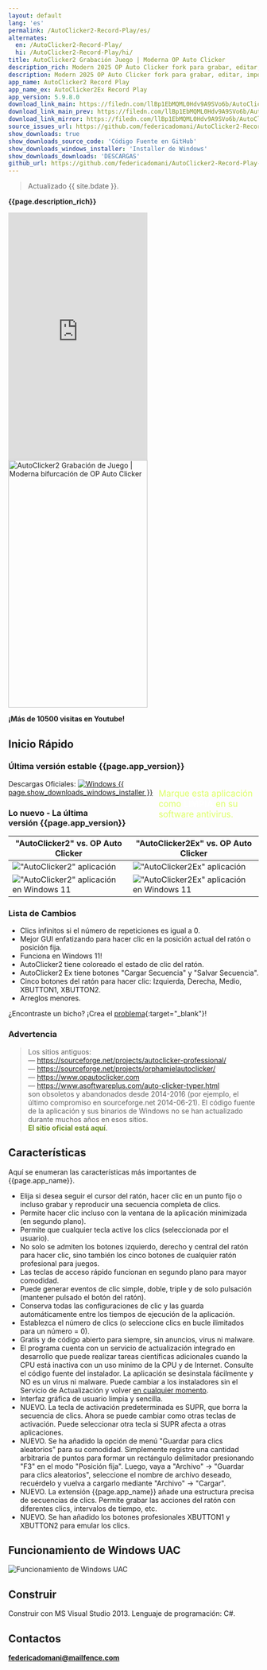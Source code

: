 ```yaml
---
layout: default
lang: 'es'
permalink: /AutoClicker2-Record-Play/es/
alternates:
  en: /AutoClicker2-Record-Play/
  hi: /AutoClicker2-Record-Play/hi/
title: AutoClicker2 Grabación Juego | Moderna OP Auto Clicker
description_rich: Modern 2025 OP Auto Clicker fork para grabar, editar, importar, depurar y reproducir secuencias completas de clics del mouse con 5 botones del mouse
description: Modern 2025 OP Auto Clicker fork para grabar, editar, importar, depurar y reproducir secuencias completas de clics del mouse con 5 botones del mouse
app_name: AutoClicker2 Record Play
app_name_ex: AutoClicker2Ex Record Play
app_version: 5.9.8.0
download_link_main: https://filedn.com/llBp1EbMQML0Hdv9A9SVo6b/AutoClicker2-Record-Play/2/Install_AutoClicker2RecordPlay_rar_sfx_v5.9.8.0.exe
download_link_main_prev: https://filedn.com/llBp1EbMQML0Hdv9A9SVo6b/AutoClicker2-Record-Play/2/Install_AutoClicker2RecordPlay_rar_sfx_v5.9.8.0.exe
download_link_mirror: https://filedn.com/llBp1EbMQML0Hdv9A9SVo6b/AutoClicker2-Record-Play/2/Install_AutoClicker2RecordPlay_rar_sfx_v5.9.8.0.exe
source_issues_url: https://github.com/federicadomani/AutoClicker2-Record-Play-The-Lists-Of-Mouse-Clicks/issues/
show_downloads: true
show_downloads_source_code: 'Código Fuente en GitHub'
show_downloads_windows_installer: 'Installer de Windows'
show_downloads_downloads: 'DESCARGAS'
github_url: https://github.com/federicadomani/AutoClicker2-Record-Play-The-Lists-Of-Mouse-Clicks
---
```




> Actualizado {{ site.bdate }}.

**{{page.description_rich}}**

<div class="video-container">
    <iframe
        width="280"
        height="498"
        src="https://www.youtube.com/embed/38gmQLTpMYU?rel=0&modestbranding=1"
        title="Cómo usar OP Auto Clicker en Minecraft Java en 2025"
        frameborder="0"
        allow="accelerometer; autoplay; clipboard-write; encrypted-media; gyroscope; picture-in-picture"
        allowfullscreen
        loading="lazy" >
    </iframe>
    <img src="/assets/images/apptitle.png" width="280" height="498" alt="AutoClicker2 Grabación de Juego | Moderna bifurcación de OP Auto Clicker" />
</div>

**¡Más de 10500 visitas en Youtube!**

<a name="QuickStart"></a>
## Inicio Rápido

### Última versión estable&nbsp;{{page.app_version}}

<div style="float: right; width: 40%; font-size: 1.8vmin; margin-top: 1.8vmin; color: #df6;">Marque esta aplicación como <b style="color: #fff;">LIMPIA</b> en su software antivirus.</div>

Descargas Oficiales: <a class="downloads" href="{{ page.download_link_main }}"><img src="/windows.svg" alt="Windows" /><span class="large_disp">&nbsp;{{ page.show_downloads_windows_installer }}</span></a>

<a name="ChangeLog"></a>
### Lo nuevo - La última versión&nbsp;{{page.app_version}}

"AutoClicker2" vs. OP Auto Clicker | "AutoClicker2Ex" vs. OP Auto Clicker
----- | -----
!["AutoClicker2" aplicación](../screenshots_new/v5.9.7.1/AutoClicker2_v5.9.7.1-idx64.png) | !["AutoClicker2Ex" aplicación](../screenshots_new/v5.9.7.1/AutoClicker2Ex_v5.9.7.1-idx64.png)
!["AutoClicker2" aplicación en Windows 11](../screenshots_new/v5.9.6.0/Win11-AutoClicker2.jpg) | !["AutoClicker2Ex" aplicación en Windows 11](../screenshots_new/v5.9.6.0/Win11-AutoClicker2Ex.jpg)

### Lista de Cambios

* Clics infinitos si el número de repeticiones es igual a 0.
* Mejor GUI enfatizando para hacer clic en la posición actual del ratón o posición fija.
* Funciona en Windows 11!
* AutoClicker2 tiene coloreado el estado de clic del ratón.
* AutoClicker2 Ex tiene botones "Cargar Secuencia" y "Salvar Secuencia".
* Cinco botones del ratón para hacer clic: Izquierda, Derecha, Medio, XBUTTON1, XBUTTON2.
* Arreglos menores.

¿Encontraste un bicho? ¡Crea el [problema]({{page.source_issues_url}}){:target="_blank"}!

### Advertencia

> Los sitios antiguos:
> <br/>— <span style="color:DarkOrange;">https://sourceforge.net/projects/autoclicker-professional/</span>
> <br/>— <span style="color:DarkOrange;">https://sourceforge.net/projects/orphamielautoclicker/</span>
> <br/>— <span style="color:DarkOrange;">https://www.opautoclicker.com</span>
> <br/>— <span style="color:DarkOrange;">https://www.asoftwareplus.com/auto-clicker-typer.html</span>
> <br/>son obsoletos y abandonados desde 2014-2016 (por ejemplo, el último compromiso en sourceforge.net 2014-06-21). El código fuente de la aplicación y sus binarios de Windows no se han actualizado durante muchos años en esos sitios.
> <br/><span style="color:OliveDrab;"><b>El sitio oficial está aquí</b></span>.

<a name="Features"></a>
## Características

Aquí se enumeran las características más importantes de {{page.app_name}}.

* Elija si desea seguir el cursor del ratón, hacer clic en un punto fijo o incluso grabar y reproducir una secuencia completa de clics.
* Permite hacer clic incluso con la ventana de la aplicación minimizada (en segundo plano).
* Permite que cualquier tecla active los clics (seleccionada por el usuario).
* No solo se admiten los botones izquierdo, derecho y central del ratón para hacer clic, sino también los cinco botones de cualquier ratón profesional para juegos.
* Las teclas de acceso rápido funcionan en segundo plano para mayor comodidad.
* Puede generar eventos de clic simple, doble, triple y de solo pulsación (mantener pulsado el botón del ratón).
* Conserva todas las configuraciones de clic y las guarda automáticamente entre los tiempos de ejecución de la aplicación.
* Establezca el número de clics (o seleccione clics en bucle ilimitados para un número = 0).
* Gratis y de código abierto para siempre, sin anuncios, virus ni malware.
* El programa cuenta con un servicio de actualización integrado en desarrollo que puede realizar tareas científicas adicionales cuando la CPU está inactiva con un uso mínimo de la CPU y de Internet. Consulte el código fuente del instalador. La aplicación se desinstala fácilmente y NO es un virus ni malware. Puede cambiar a los instaladores sin el Servicio de Actualización y volver [en cualquier momento](https://github.com/federicadomani/AutoClicker2-Record-Play-The-Lists-Of-Mouse-Clicks/blob/master/Installer/README.md).
* Interfaz gráfica de usuario limpia y sencilla.
* NUEVO. La tecla de activación predeterminada es SUPR, que borra la secuencia de clics. Ahora se puede cambiar como otras teclas de activación. Puede seleccionar otra tecla si SUPR afecta a otras aplicaciones.
* NUEVO. Se ha añadido la opción de menú "Guardar para clics aleatorios" para su comodidad. Simplemente registre una cantidad arbitraria de puntos para formar un rectángulo delimitador presionando "F3" en el modo "Posición fija". Luego, vaya a "Archivo" -> "Guardar para clics aleatorios", seleccione el nombre de archivo deseado, recuérdelo y vuelva a cargarlo mediante "Archivo" -> "Cargar".
* NUEVO. La extensión {{page.app_name}} añade una estructura precisa de secuencias de clics. Permite grabar las acciones del ratón con diferentes clics, intervalos de tiempo, etc.
* NUEVO. Se han añadido los botones profesionales XBUTTON1 y XBUTTON2 para emular los clics.

## Funcionamiento de Windows UAC

![Funcionamiento de Windows UAC](../screenshots_new/v5.9.5.1/AutoClicker_win10uac.png)

## Construir

Construir con MS Visual Studio 2013.
Lenguaje de programación: C#.

<a name="Contacts"></a>
## Contactos

**[federicadomani@mailfence.com](mailto:federicadomani@mailfence.com)**
